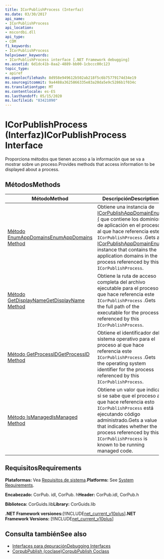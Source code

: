 ```yaml
---
title: ICorPublishProcess (Interfaz)
ms.date: 03/30/2017
api_name:
- ICorPublishProcess
api_location:
- mscordbi.dll
api_type:
- COM
f1_keywords:
- ICorPublishProcess
helpviewer_keywords:
- ICorPublishProcess interface [.NET Framework debugging]
ms.assetid: 6d1dc41b-8aa2-4889-bb00-1cbccc00c123
topic_type:
- apiref
ms.openlocfilehash: 8d958e949612b502ab218f5c6b75779174d34e19
ms.sourcegitcommit: 9a4488a3625866335e83a20da5e9c5286b1f034c
ms.translationtype: MT
ms.contentlocale: es-ES
ms.lasthandoff: 05/15/2020
ms.locfileid: "83421090"
---
```

# <a name="icorpublishprocess-interface"></a><span data-ttu-id="5e4d4-102">ICorPublishProcess (Interfaz)</span><span class="sxs-lookup"><span data-stu-id="5e4d4-102">ICorPublishProcess Interface</span></span>
<span data-ttu-id="5e4d4-103">Proporciona métodos que tienen acceso a la información que se va a mostrar sobre un proceso.</span><span class="sxs-lookup"><span data-stu-id="5e4d4-103">Provides methods that access information to be displayed about a process.</span></span>  
  
## <a name="methods"></a><span data-ttu-id="5e4d4-104">Métodos</span><span class="sxs-lookup"><span data-stu-id="5e4d4-104">Methods</span></span>  
  
|<span data-ttu-id="5e4d4-105">Método</span><span class="sxs-lookup"><span data-stu-id="5e4d4-105">Method</span></span>|<span data-ttu-id="5e4d4-106">Descripción</span><span class="sxs-lookup"><span data-stu-id="5e4d4-106">Description</span></span>|  
|------------|-----------------|  
|[<span data-ttu-id="5e4d4-107">Método EnumAppDomains</span><span class="sxs-lookup"><span data-stu-id="5e4d4-107">EnumAppDomains Method</span></span>](icorpublishprocess-enumappdomains-method.md)|<span data-ttu-id="5e4d4-108">Obtiene una instancia de [ICorPublishAppDomainEnum (](icorpublishappdomainenum-interface.md) que contiene los dominios de aplicación en el proceso al que hace referencia este `ICorPublishProcess` .</span><span class="sxs-lookup"><span data-stu-id="5e4d4-108">Gets an [ICorPublishAppDomainEnum](icorpublishappdomainenum-interface.md) instance that contains the application domains in the process referenced by this `ICorPublishProcess`.</span></span>|  
|[<span data-ttu-id="5e4d4-109">Método GetDisplayName</span><span class="sxs-lookup"><span data-stu-id="5e4d4-109">GetDisplayName Method</span></span>](icorpublishprocess-getdisplayname-method.md)|<span data-ttu-id="5e4d4-110">Obtiene la ruta de acceso completa del archivo ejecutable para el proceso al que hace referencia este `ICorPublishProcess` .</span><span class="sxs-lookup"><span data-stu-id="5e4d4-110">Gets the full path of the executable for the process referenced by this `ICorPublishProcess`.</span></span>|  
|[<span data-ttu-id="5e4d4-111">Método GetProcessID</span><span class="sxs-lookup"><span data-stu-id="5e4d4-111">GetProcessID Method</span></span>](icorpublishprocess-getprocessid-method.md)|<span data-ttu-id="5e4d4-112">Obtiene el identificador del sistema operativo para el proceso al que hace referencia este `ICorPublishProcess` .</span><span class="sxs-lookup"><span data-stu-id="5e4d4-112">Gets the operating system identifier for the process referenced by this `ICorPublishProcess`.</span></span>|  
|[<span data-ttu-id="5e4d4-113">Método IsManaged</span><span class="sxs-lookup"><span data-stu-id="5e4d4-113">IsManaged Method</span></span>](icorpublishprocess-ismanaged-method.md)|<span data-ttu-id="5e4d4-114">Obtiene un valor que indica si se sabe que el proceso al que hace referencia esto `ICorPublishProcess` está ejecutando código administrado.</span><span class="sxs-lookup"><span data-stu-id="5e4d4-114">Gets a value that indicates whether the process referenced by this `ICorPublishProcess` is known to be running managed code.</span></span>|  
  
## <a name="requirements"></a><span data-ttu-id="5e4d4-115">Requisitos</span><span class="sxs-lookup"><span data-stu-id="5e4d4-115">Requirements</span></span>  
 <span data-ttu-id="5e4d4-116">**Plataformas:** Vea [Requisitos de sistema](../../get-started/system-requirements.md).</span><span class="sxs-lookup"><span data-stu-id="5e4d4-116">**Platforms:** See [System Requirements](../../get-started/system-requirements.md).</span></span>  
  
 <span data-ttu-id="5e4d4-117">**Encabezado:** CorPub. idl, CorPub. h</span><span class="sxs-lookup"><span data-stu-id="5e4d4-117">**Header:** CorPub.idl, CorPub.h</span></span>  
  
 <span data-ttu-id="5e4d4-118">**Biblioteca:** CorGuids.lib</span><span class="sxs-lookup"><span data-stu-id="5e4d4-118">**Library:** CorGuids.lib</span></span>  
  
 <span data-ttu-id="5e4d4-119">**.NET Framework versiones:**[!INCLUDE[net_current_v10plus](../../../../includes/net-current-v10plus-md.md)]</span><span class="sxs-lookup"><span data-stu-id="5e4d4-119">**.NET Framework Versions:** [!INCLUDE[net_current_v10plus](../../../../includes/net-current-v10plus-md.md)]</span></span>  
  
## <a name="see-also"></a><span data-ttu-id="5e4d4-120">Consulta también</span><span class="sxs-lookup"><span data-stu-id="5e4d4-120">See also</span></span>

- [<span data-ttu-id="5e4d4-121">Interfaces para depuración</span><span class="sxs-lookup"><span data-stu-id="5e4d4-121">Debugging Interfaces</span></span>](debugging-interfaces.md)
- [<span data-ttu-id="5e4d4-122">CorpubPublish (coclase)</span><span class="sxs-lookup"><span data-stu-id="5e4d4-122">CorpubPublish Coclass</span></span>](corpubpublish-coclass.md)
